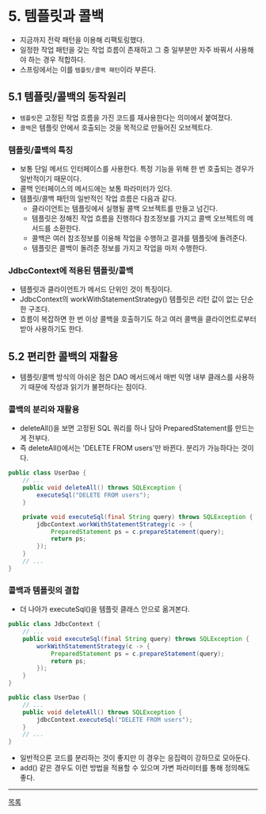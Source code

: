 # 5. 템플릿과 콜백

- 지금까지 전략 패턴을 이용해 리팩토링했다. 
- 일정한 작업 패턴을 갖는 작업 흐름이 존재하고 그 중 일부분만 자주 바꿔서 사용해야 하는 경우 적합하다.
- 스프링에서는 이를 `템플릿/콜백 패턴`이라 부른다.

## 5.1 템플릿/콜백의 동작원리

- `템플릿`은 고정된 작업 흐름을 가진 코드를 재사용한다는 의미에서 붙여졌다.
- `콜백`은 템플릿 안에서 호출되는 것을 목적으로 만들어진 오브젝트다.

### 템플릿/콜백의 특징

- 보통 단일 메서드 인터페이스를 사용한다. 특정 기능을 위해 한 번 호출되는 경우가 일반적이기 때문이다.
- 콜백 인터페이스의 메서드에는 보통 파라미터가 있다.
- 템플릿/콜백 패턴의 일반적인 작업 흐름은 다음과 같다.
    - 클라이언트는 템플릿에서 실행될 콜백 오브젝트를 만들고 넘긴다.
    - 템플릿은 정해진 작업 흐름을 진행하다 참조정보를 가지고 콜백 오브젝트의 메서드를 소환한다.
    - 콜백은 여러 참조정보를 이용해 작업을 수행하고 결과를 템플릿에 돌려준다.
    - 템플릿은 콜백이 돌려준 정보를 가지고 작업을 마저 수행한다.

### JdbcContext에 적용된 템플릿/콜백

- 템플릿과 클라이언트가 메서드 단위인 것이 특징이다.
- JdbcContext의 workWithStatementStrategy() 템플릿은 리턴 값이 없는 단순한 구조다.
- 흐름이 복잡하면 한 번 이상 콜백을 호출하기도 하고 여러 콜백을 클라이언트로부터 받아 사용하기도 한다.


## 5.2 편리한 콜백의 재활용

- 템플릿/콜백 방식의 아쉬운 점은 DAO 메서드에서 매번 익명 내부 클래스를 사용하기 때문에 작성과 읽기가 불편하다는 점이다.

### 콜백의 분리와 재활용

- deleteAll()을 보면 고정된 SQL 쿼리를 하나 담아 PreparedStatement를 만드는 게 전부다.
- 즉 deleteAll()에서는 'DELETE FROM users'만 바뀐다. 분리가 가능하다는 것이다.

```java
public class UserDao {
    // ...
    public void deleteAll() throws SQLException {
        executeSql("DELETE FROM users");
    }

    private void executeSql(final String query) throws SQLException {
        jdbcContext.workWithStatementStrategy(c -> {
            PreparedStatement ps = c.prepareStatement(query);
            return ps;
        });
    }
    // ...
}
```

### 콜백과 템플릿의 결합

- 더 나아가 executeSql()을 템플릿 클래스 안으로 옮겨본다.

```java
public class JdbcContext {
    // ...
    public void executeSql(final String query) throws SQLException {
        workWithStatementStrategy(c -> {
            PreparedStatement ps = c.prepareStatement(query);
            return ps;
        });
    }
}
```

```java
public class UserDao {
    // ...
    public void deleteAll() throws SQLException {
        jdbcContext.executeSql("DELETE FROM users");
    }
    // ...
}
```

- 일반적으론 코드를 분리하는 것이 좋지만 이 경우는 응집력이 강하므로 모아둔다.
- add() 같은 경우도 이런 방법을 적용할 수 있으며 가변 파라미터를 통해 정의해도 좋다.

---
[목록](./index.md)
